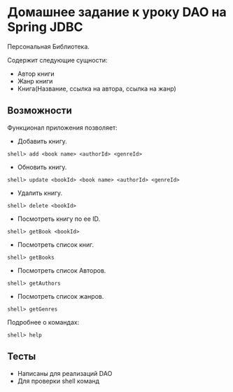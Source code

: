 # Домашнее задание к уроку DAO на Spring JDBC 

Персональная Библиотека.

Содержит следующие сущности:

* Автор книги
* Жанр книги
* Книга(Название, ссылка на автора, ссылка на жанр)
## Возможности
Функционал приложения позволяет: 
 
* Добавить книгу.
```
shell> add <book name> <authorId> <genreId> 
```

* Обновить книгу.
```
shell> update <bookId> <book name> <authorId> <genreId> 
```

* Удалить книгу.
```
shell> delete <bookId> 
```

* Посмотреть книгу по ее ID.
```
shell> getBook <bookId> 
```

* Посмотреть список книг.
```
shell> getBooks 
```

* Посмотреть список Авторов.
```
shell> getAuthors 
```

* Посмотреть список жанров.
```
shell> getGenres 
```


Подробнее о командах:
```
shell> help 
```


## Тесты
* Написаны для реализаций DAO
* Для проверки shell команд
